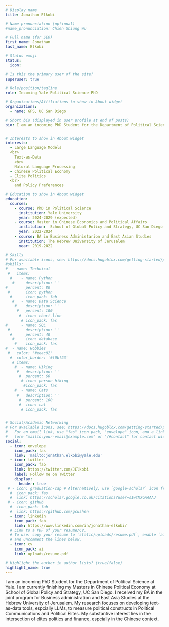 ```yaml
---
# Display name
title: Jonathan Elkobi

# Name pronunciation (optional)
#name_pronunciation: Chien Shiung Wu

# Full name (for SEO)
first_name: Jonathan
last_name: Elkobi

# Status emoji
status:
  icon:

# Is this the primary user of the site?
superuser: true

# Role/position/tagline
role: Incoming Yale Political Science PhD

# Organizations/Affiliations to show in About widget
organizations:
  - name: GPS, UC San Diego

# Short bio (displayed in user profile at end of posts)
bio: I am an incoming PhD Student for the Department of Political Science at Yale. I am currently finishing my Masters in Chinese Political Economy at School of Global Policy and Strategy, UC San Diego. I received my BA in the joint program for Business administration and East Asia Studies at the Hebrew University of Jerusalem. My research focuses on developing text-as-data tools, espcially LLMs, to measure political constructs in Political Communications and Political Elites. My substantive interest lies in the intersection of elites politics and finance, espcially in the Chinese context. In my master thesis, I developed Novelty Probing, a new method for measuring the policy priorities of political elites across topics, and their influence on the same topics. This framework quantifies the novelty and influence of a leader’s ideas by utilizing semantic similarity between sentence embeddings to assess the deviation of their speeches from official propaganda, constructing indices for a leader’s novelty, and influence across policy topics. The Novelty and Influence indices are combined to create the Dominance Index, a metric for a leader’s ability to implement their novelty into policymaking.


# Interests to show in About widget
interests:
  - Large Language Models
  <br>
    Text-as-Data 
    <br>
    Natural Language Processing
  - Chinese Political Economy
  - Elite Politics 
  <br>
    and Policy Preferences

# Education to show in About widget
education:
  courses:
    - course: PhD in Political Science
      institution: Yale University
      year: 2024-2029 (expected)
    - course: Master in Chinese Economics and Political Affairs
      institution:  School of Global Policy and Strategy, UC San Diego
      year: 2022-2024
    - course: BA in Business Administarion and East Asian Studies
      institution: The Hebrew University of Jerusalem
      year: 2019-2022

# Skills
# For available icons, see: https://docs.hugoblox.com/getting-started/page-builder/#icons
#skills:
#  - name: Technical
 #   items:
  #    - name: Python
   #     description: ''
#        percent: 80
 #       icon: python
  #      icon_pack: fab
   #   - name: Data Science
    #    description: ''
     #   percent: 100
      #  icon: chart-line
       # icon_pack: fas
#      - name: SQL
 #       description: ''
  #      percent: 40
   #     icon: database
    #    icon_pack: fas
#  - name: Hobbies
 #   color: '#eeac02'
  #  color_border: '#f0bf23'
   # items:
    #  - name: Hiking
     #   description: ''
      #  percent: 60
       # icon: person-hiking
        #icon_pack: fas
    #  - name: Cats
     #   description: ''
      #  percent: 100
      #  icon: cat
       # icon_pack: fas


# Social/Academic Networking
# For available icons, see: https://docs.hugoblox.com/getting-started/page-builder/#icons
#   For an email link, use "fas" icon pack, "envelope" icon, and a link in the
#   form "mailto:your-email@example.com" or "/#contact" for contact widget.
social:
  - icon: envelope
    icon_pack: fas
    link: 'mailto:jonathan.elkobi@yale.edu'
  - icon: twitter
    icon_pack: fab
    link: https://twitter.com/JElkobi
    label: Follow me on Twitter
    display:
      header: true
 # - icon: graduation-cap # Alternatively, use `google-scholar` icon from `ai` icon pack
  #  icon_pack: fas
  #  link: https://scholar.google.co.uk/citations?user=sIwtMXoAAAAJ
 # - icon: github
  #  icon_pack: fab
  #  link: https://github.com/gcushen
  - icon: linkedin
    icon_pack: fab
    link: https://www.linkedin.com/in/jonathan-elkobi/
  # Link to a PDF of your resume/CV.
  # To use: copy your resume to `static/uploads/resume.pdf`, enable `ai` icons in `params.yaml`,
  # and uncomment the lines below.
  - icon: cv
    icon_pack: ai
    link: uploads/resume.pdf

# Highlight the author in author lists? (true/false)
highlight_name: true
---
```


 I am an incoming PhD Student for the Department of Political Science at Yale. I am currently finishing my Masters in Chinese Political Economy at School of Global Policy and Strategy, UC San Diego. I received my BA in the joint program for Business administration and East Asia Studies at the Hebrew University of Jerusalem. My research focuses on developing text-as-data tools, espcially LLMs, to measure political constructs in Political Communications and Political Elites. My substantive interest lies in the intersection of elites politics and finance, espcially in the Chinese context. 